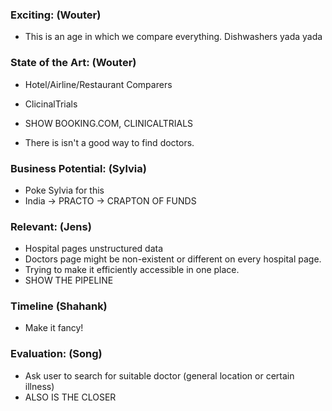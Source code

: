 ### Exciting: (Wouter)
- This is an age in which we compare everything. Dishwashers yada yada

### State of the Art: (Wouter)
- Hotel/Airline/Restaurant Comparers
- ClicinalTrials
- SHOW BOOKING.COM, CLINICALTRIALS

- There is isn't a good way to find doctors.

### Business Potential: (Sylvia)
- Poke Sylvia for this
- India -> PRACTO -> CRAPTON OF FUNDS

### Relevant: (Jens)
- Hospital pages unstructured data
- Doctors page might be non-existent or different on every hospital page.
- Trying to make it efficiently accessible in one place.
- SHOW THE PIPELINE

### Timeline (Shahank)
- Make it fancy!

### Evaluation: (Song)
- Ask user to search for suitable doctor (general location or certain illness)
- ALSO IS THE CLOSER
